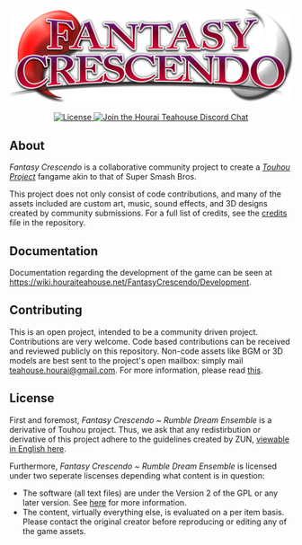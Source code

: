 ![logo](./Assets/Static/Sprites/logo.png)

<p align="center">
    <a href="https://github.com/HouraiTeahouse/FantasyCrescendo/blob/develop/LICENSE">
        <img src="https://img.shields.io/github/license/HouraiTeahouse/FantasyCrescendo.svg" alt="License">
    </a>
    <a href="https://discordapp.com/invite/VuZhs9V">
        <img src="https://img.shields.io/badge/discord-hourai--teahouse-738bd7.svg" alt="Join the Hourai Teahouse Discord Chat">
    </a>
</p>

## About
*Fantasy Crescendo* is a collaborative community project to create a *[Touhou Project](https://en.touhouwiki.net/wiki/Touhou_Project)* fangame akin to that of Super Smash Bros.

This project does not only consist of code contributions, and many of the assets included are custom art, music, sound effects, and 3D designs created by community submissions. For a full list of credits, see the [credits](./CREDITS.md) file in the repository.

## Documentation
Documentation regarding the development of the game can be seen at https://wiki.houraiteahouse.net/FantasyCrescendo/Development.

## Contributing
This is an open project, intended to be a community driven project. Contributions are very welcome. Code based contributions can be received and reviewed publicly on this repository. Non-code assets like BGM or 3D models are best sent to the project's open mailbox: simply mail teahouse.hourai@gmail.com. For more information, please read [this](./CONTRIBUTING.md).

## License
First and foremost, *Fantasy Crescendo ~ Rumble Dream Ensemble* is a derivative of Touhou project. Thus, we ask that any redistirbution or derivative of this project adhere to the guidelines created by ZUN, [viewable in English here](http://en.touhouwiki.net/wiki/Touhou_Wiki:Copyrights). 

Furthermore, *Fantasy Crescendo ~ Rumble Dream Ensemble* is licensed under two seperate liscenses depending what content is in question:  
- The software (all text files) are under the Version 2 of the GPL or any later version. See [here](./LICENSE) for more information.
- The content, virtually everything else, is evaluated on a per item basis. Please contact the original creator before reproducing or editing any of the game assets.
